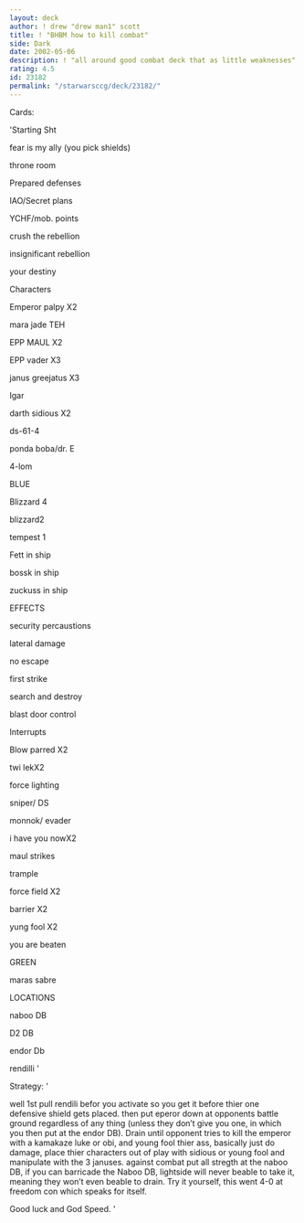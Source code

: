 ```yaml
---
layout: deck
author: ! drew "drew man1" scott
title: ! "BHBM how to kill combat"
side: Dark
date: 2002-05-06
description: ! "all around good combat deck that as little weaknesses"
rating: 4.5
id: 23182
permalink: "/starwarsccg/deck/23182/"
---
```

Cards: 

'Starting Sht

fear is my ally (you pick shields)

throne room

Prepared defenses

IAO/Secret plans

YCHF/mob. points

crush the rebellion

insignificant rebellion

your destiny


Characters

Emperor palpy X2

mara jade TEH

EPP MAUL X2

EPP vader X3

janus greejatus X3

Igar

darth sidious X2

ds-61-4

ponda boba/dr. E

4-lom


BLUE 

Blizzard 4

blizzard2

tempest 1

Fett in ship

bossk in ship

zuckuss in ship


EFFECTS

security percaustions

lateral damage

no escape

first strike

search and destroy

blast door control


Interrupts

Blow parred X2

twi lekX2

force lighting

sniper/ DS

monnok/ evader

i have you nowX2

maul strikes 

trample

force field X2

barrier X2

yung fool X2

you are beaten


GREEN

maras sabre


LOCATIONS

naboo DB

D2 DB

endor Db

rendilli '

Strategy: '

well 1st pull rendili befor you activate so you get it before thier one defensive shield gets placed. then put eperor down at opponents battle ground regardless of any thing (unless they don’t give you one, in which you then put at the endor DB). Drain until opponent tries to kill the emperor with a kamakaze luke or obi, and young fool thier ass, basically just do damage, place thier characters out of play with sidious or young fool and manipulate with the 3 januses. against combat put all stregth at the naboo DB, if you can barricade the Naboo DB, lightside will never beable to take it, meaning they won’t even beable to drain. Try it yourself, this went 4-0 at freedom con which speaks for itself.

Good luck and God Speed. '

